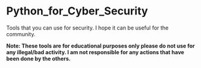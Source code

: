 # Python_for_Cyber_Security
Tools that you can use for security. I hope it can be useful for the community.

<b>Note: These tools are for educational purposes only please do not use for any illegal/bad activity. I am not responsible for any actions that have been done by the others.</b>

